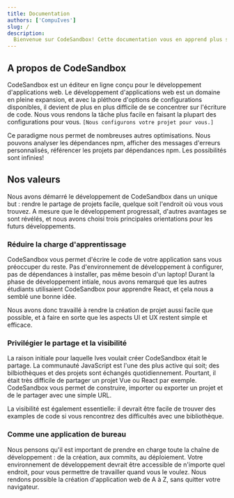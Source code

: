 ```yaml
---
title: Documentation
authors: ['CompuIves']
slug: /
description:
  Bienvenue sur CodeSandbox! Cette documentation vous en apprend plus sur ce qu'est CodeSandbox, comment l'utiliser et quelles sont ses API.
---
```


## A propos de CodeSandbox

CodeSandbox est un éditeur en ligne conçu pour le développement d'applications web. Le développement d'applications web est un domaine en pleine expansion, et avec la pléthore d'options de configurations disponibles, il devient de plus en plus difficile de se concentrer sur l'écriture de code. Nous vous rendons la tâche plus facile en faisant la plupart des configurations pour vous. ```[Nous configurons votre projet pour vous.]```

Ce paradigme nous permet de nombreuses autres optimisations. Nous pouvons analyser les dépendances npm, afficher des messages d'erreurs personnalisés, référencer les projets par dépendances npm. Les possibilités sont infinies!

## Nos valeurs

Nous avons démarré le développement de CodeSandbox dans un unique but : rendre le partage de projets facile, quelque soit l'endroit où vous vous trouvez. A mesure que le développement progressait, d'autres avantages se sont révélés, et nous avons choisi trois principales orientations pour les futurs développements.

### Réduire la charge d'apprentissage

CodeSandbox vous permet d'écrire le code de votre application sans vous préoccuper du reste. Pas d'environnement de développement à configurer, pas de dépendances à installer, pas même besoin d'un laptop! Durant la phase de développement intiale, nous avons remarqué que les autres étudiants utilisaient CodeSandbox pour apprendre React, et çela nous a semblé une bonne idée.

Nous avons donc travaillé à rendre la création de projet aussi facile que possible, et à faire en sorte que les aspects UI et UX restent simple et efficace.

### Privilégier le partage et la visibilité

La raison initiale pour laquelle Ives voulait créer CodeSandbox était le partage. La communauté JavaScript est l'une des plus active qui soit; des bilbiothèques et des projets sont échangés quotidiennement. Pourtant, il était très difficile de partager un projet Vue ou React par exemple. CodeSandbox vous permet de construire, importer ou exporter un projet et de le partager avec une simple URL.

La visibilité est également essentielle: il devrait être facile de trouver des examples de code si vous rencontrez des difficultés avec une bibliothèque.

### Comme une application de bureau

Nous pensons qu'il est important de prendre en charge toute la chaîne de développement : de la création, aux commits, au déploiement. Votre environnement de développement devrait être accessible de n'importe quel endroit, pour vous permettre de travailler quand vous le voulez. Nous rendons possible la création d'application web de A à Z, sans quitter votre navigateur.

